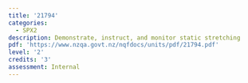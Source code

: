 ```yaml
---
title: '21794'
categories:
  - SPX2
description: Demonstrate, instruct, and monitor static stretching
pdf: 'https://www.nzqa.govt.nz/nqfdocs/units/pdf/21794.pdf'
level: '2'
credits: '3'
assessment: Internal
---
```


